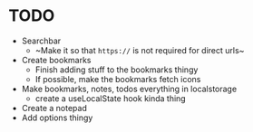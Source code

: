 # TODO

- Searchbar
    - ~Make it so that `https://` is not required for direct urls~
- Create bookmarks
    - Finish adding stuff to the bookmarks thingy
    - If possible, make the bookmarks fetch icons
- Make bookmarks, notes, todos everything in localstorage
    - create a useLocalState hook kinda thing
- Create a notepad
- Add options thingy
